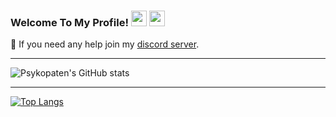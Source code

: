 ### Welcome To My Profile! <img src="https://c.tenor.com/Vt4yLUzQUvcAAAAC/wave-hand.gif" width="25px"> <img src="https://media4.giphy.com/media/dalJ0CpF7hwmN1nZXe/giphy.gif" width="25px">

💬 If you need any help join my [discord server](https://discord.gg/u8xaNe3mRd).

---

![Psykopaten's GitHub stats](https://github-readme-stats.vercel.app/api?username=Psykopaten&show_icons=true&theme=transparent)

---
[![Top Langs](https://github-readme-stats.vercel.app/api/top-langs/?username=Psykopaten&layout=compact&theme=transparent)](https://github.com/Psykopaten/github-readme-stats)
